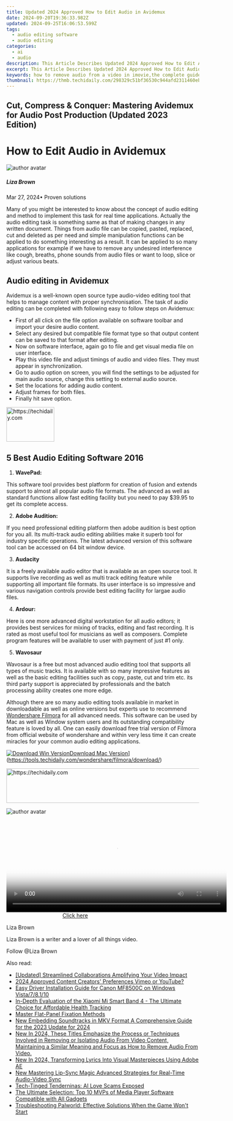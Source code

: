 ```yaml
---
title: Updated 2024 Approved How to Edit Audio in Avidemux
date: 2024-09-20T19:36:33.982Z
updated: 2024-09-25T16:06:53.599Z
tags: 
  - audio editing software
  - audio editing
categories: 
  - ai
  - audio
description: This Article Describes Updated 2024 Approved How to Edit Audio in Avidemux
excerpt: This Article Describes Updated 2024 Approved How to Edit Audio in Avidemux
keywords: how to remove audio from a video in imovie,the complete guide to audio manipulation in avidemux 2023 edition,from raw audio to polished masterpiece editing with avidemux 2023 edition,how to edit audio in vegas pro,ai audio editing how to mute audio from video,how to edit audio in avidemux,how to remove audio from video in magix movie edit pro
thumbnail: https://thmb.techidaily.com/298329c51bf36530c944afd2311460eb93803d5bd2abed16461ddf6c80bb2da9.jpg
---
```


## Cut, Compress & Conquer: Mastering Avidemux for Audio Post Production (Updated 2023 Edition)

# How to Edit Audio in Avidemux

![author avatar](https://lh5.googleusercontent.com/-AIMmjowaFs4/AAAAAAAAAAI/AAAAAAAAABc/Y5UmwDaI7HU/s250-c-k/photo.jpg)

##### Liza Brown

 Mar 27, 2024• Proven solutions

 Many of you might be interested to know about the concept of audio editing and method to implement this task for real time applications. Actually the audio editing task is something same as that of making changes in any written document. Things from audio file can be copied, pasted, replaced, cut and deleted as per need and simple manipulation functions can be applied to do something interesting as a result. It can be applied to so many applications for example if we have to remove any undesired interference like cough, breaths, phone sounds from audio files or want to loop, slice or adjust various beats.

## Audio editing in Avidemux

 Avidemux is a well-known open source type audio-video editing tool that helps to manage content with proper synchronisation. The task of audio editing can be completed with following easy to follow steps on Avidemux:

* First of all click on the file option available on software toolbar and import your desire audio content.
* Select any desired but compatible file format type so that output content can be saved to that format after editing.
* Now on software interface, again go to file and get visual media file on user interface.
* Play this video file and adjust timings of audio and video files. They must appear in synchronization.
* Go to audio option on screen, you will find the settings to be adjusted for main audio source, change this setting to external audio source.
* Set the locations for adding audio content.
* Adjust frames for both files.
* Finally hit save option.

<!-- affiliate ads begin -->
<a href="https://aligracehair.sjv.io/c/5597632/2135395/19272" target="_top" id="2135395">
  <img src="//a.impactradius-go.com/display-ad/19272-2135395" border="0" alt="https://techidaily.com" width="125" height="90"/>
</a>
<img height="0" width="0" src="https://aligracehair.sjv.io/i/5597632/2135395/19272" style="position:absolute;visibility:hidden;" border="0" />
<!-- affiliate ads end -->

## 5 Best Audio Editing Software 2016

1. **WavePad:**

 This software tool provides best platform for creation of fusion and extends support to almost all popular audio file formats. The advanced as well as standard functions allow fast editing facility but you need to pay $39.95 to get its complete access.

2. **Adobe Audition:**

 If you need professional editing platform then adobe audition is best option for you all. Its multi-track audio editing abilities make it superb tool for industry specific operations. The latest advanced version of this software tool can be accessed on 64 bit window device.

3. **Audacity**

 It is a freely available audio editor that is available as an open source tool. It supports live recording as well as multi track editing feature while supporting all important file formats. Its user interface is so impressive and various navigation controls provide best editing facility for largae audio files.

4. **Ardour:**

 Here is one more advanced digital workstation for all audio editors; it provides best services for mixing of tracks, editing and fast recording. It is rated as most useful tool for musicians as well as composers. Complete program features will be available to user with payment of just #1 only.

5. **Wavosaur**

 Wavosaur is a free but most advanced audio editing tool that supports all types of music tracks. It is available with so many impressive features as well as the basic editing facilities such as copy, paste, cut and trim etc. its third party support is appreciated by professionals and the batch processing ability creates one more edge.

 Although there are so many audio editing tools available in market in downloadable as well as online versions but experts use to recommend [Wondershare Filmora](https://tools.techidaily.com/wondershare/filmora/download/) for all advanced needs. This software can be used by Mac as well as Window system users and its outstanding compatibility feature is loved by all. One can easily download free trial version of Filmora from official website of wondershare and within very less time it can create miracles for your common audio editing applications.

[![Download Win Version](https://images.wondershare.com/filmora/guide/download-btn-win.jpg)](https://tools.techidaily.com/wondershare/filmora/download/)[Download Mac Version](https://images.wondershare.com/filmora/guide/download-btn-mac.jpg)](https://tools.techidaily.com/wondershare/filmora/download/)

<!-- affiliate ads begin -->
<a href="https://appsumo.8odi.net/c/5597632/2118311/7443" target="_top" id="2118311">
  <img src="//a.impactradius-go.com/display-ad/7443-2118311" border="0" alt="https://techidaily.com" width="728" height="90"/>
</a>
<img height="0" width="0" src="https://appsumo.8odi.net/i/5597632/2118311/7443" style="position:absolute;visibility:hidden;" border="0" />
<!-- affiliate ads end -->

![author avatar](https://lh5.googleusercontent.com/-AIMmjowaFs4/AAAAAAAAAAI/AAAAAAAAABc/Y5UmwDaI7HU/s250-c-k/photo.jpg)

<!-- affiliate ads begin -->
<span id="1982457">
					<video width="576" height="240" style="cursor:pointer"
           poster="//a.impactradius-go.com/display-clicktoplayimage/1982457.png"
           onclick="if(!this.playClicked){this.play();this.setAttribute('controls',true);this.playClicked=true;}">
	   <source src="//a.impactradius-go.com/display-ad/22993-1982457">
	   <img src="//a.impactradius-go.com/display-clicktoplayimage/1982457.png" style="border: none; height: 100%; width: 100%; object-fit: contain">
	</video>
	<div style="width:360px;text-align:center"><a href="javascript:window.open(decodeURIComponent('https%3A%2F%2Fhomestyler.sjv.io%2Fc%2F5597632%2F1982457%2F22993'), '_blank');void(0);">Click here</a></div>
</span>
<img height="0" width="0" src="https://imp.pxf.io/i/5597632/1982457/22993" style="position:absolute;visibility:hidden;" border="0" />
<!-- affiliate ads end -->

Liza Brown

Liza Brown is a writer and a lover of all things video.

Follow @Liza Brown

<ins class="adsbygoogle"
      style="display:block"
      data-ad-client="ca-pub-7571918770474297"
      data-ad-slot="8358498916"
      data-ad-format="auto"
      data-full-width-responsive="true"></ins>

<span class="atpl-alsoreadstyle">Also read:</span>
<div><ul>
<li><a href="https://facebook-record-videos.techidaily.com/updated-streamlined-collaborations-amplifying-your-video-impact/"><u>[Updated] Streamlined Collaborations Amplifying Your Video Impact</u></a></li>
<li><a href="https://youtube-clips.techidaily.com/2024-approved-content-creators-preferences-vimeo-or-youtube/"><u>2024 Approved Content Creators' Preferences Vimeo or YouTube?</u></a></li>
<li><a href="https://win-amazing.techidaily.com/easy-driver-installation-guide-for-canon-mf8500c-on-windows-vista78110/"><u>Easy Driver Installation Guide for Canon MF8500C on Windows Vista/7/8.1/10</u></a></li>
<li><a href="https://buynow-reviews.techidaily.com/in-depth-evaluation-of-the-xiaomi-mi-smart-band-4-the-ultimate-choice-for-affordable-health-tracking/"><u>In-Depth Evaluation of the Xiaomi Mi Smart Band 4 - The Ultimate Choice for Affordable Health Tracking</u></a></li>
<li><a href="https://network-issues.techidaily.com/master-flat-panel-fixation-methods/"><u>Master Flat-Panel Fixation Methods</u></a></li>
<li><a href="https://sound-tweaking.techidaily.com/new-embedding-soundtracks-in-mkv-format-a-comprehensive-guide-for-the-2023-update-for-2024/"><u>New Embedding Soundtracks in MKV Format A Comprehensive Guide for the 2023 Update for 2024</u></a></li>
<li><a href="https://sound-tweaking.techidaily.com/new-in-2024-these-titles-emphasize-the-process-or-techniques-involved-in-removing-or-isolating-audio-from-video-content-maintaining-a-similar-meaning-and-fo/"><u>New In 2024, These Titles Emphasize the Process or Techniques Involved in Removing or Isolating Audio From Video Content, Maintaining a Similar Meaning and Focus as How to Remove Audio From Video.</u></a></li>
<li><a href="https://sound-tweaking.techidaily.com/new-in-2024-transforming-lyrics-into-visual-masterpieces-using-adobe-ae/"><u>New In 2024, Transforming Lyrics Into Visual Masterpieces Using Adobe AE</u></a></li>
<li><a href="https://sound-tweaking.techidaily.com/new-mastering-lip-sync-magic-advanced-strategies-for-real-time-audio-video-sync/"><u>New Mastering Lip-Sync Magic Advanced Strategies for Real-Time Audio-Video Sync</u></a></li>
<li><a href="https://tech-savvy.techidaily.com/tech-tinged-tenderninas-ai-love-scams-exposed/"><u>Tech-Tinged Tenderninas: AI Love Scams Exposed</u></a></li>
<li><a href="https://tech-savvy.techidaily.com/the-ultimate-selection-top-10-mvps-of-media-player-software-compatible-with-all-gadgets/"><u>The Ultimate Selection: Top 10 MVPs of Media Player Software Compatible with All Gadgets</u></a></li>
<li><a href="https://win-blog.techidaily.com/troubleshooting-palworld-effective-solutions-when-the-game-wont-start/"><u>Troubleshooting Palworld: Effective Solutions When the Game Won't Start</u></a></li>
</ul></div>


